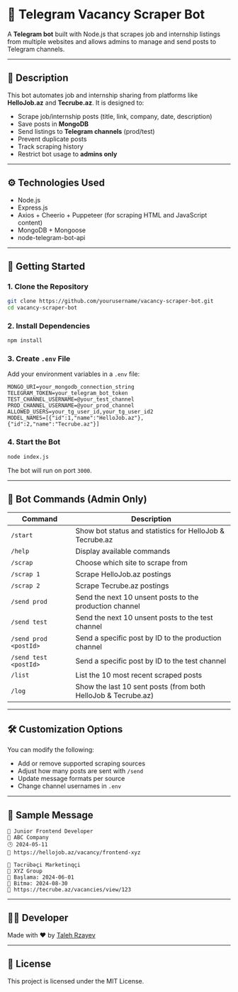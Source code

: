# 🤖 Telegram Vacancy Scraper Bot

A **Telegram bot** built with Node.js that scrapes job and internship listings from multiple websites and allows admins to manage and send posts to Telegram channels.

---

## 📌 Description

This bot automates job and internship sharing from platforms like **HelloJob.az** and **Tecrube.az**. It is designed to:

- Scrape job/internship posts (title, link, company, date, description)
- Save posts in **MongoDB**
- Send listings to **Telegram channels** (prod/test)
- Prevent duplicate posts
- Track scraping history
- Restrict bot usage to **admins only**
---

## ⚙️ Technologies Used

- Node.js
- Express.js
- Axios + Cheerio + Puppeteer (for scraping HTML and JavaScript content)
- MongoDB + Mongoose
- node-telegram-bot-api

---

## 🚀 Getting Started

### 1. Clone the Repository

```bash
git clone https://github.com/yourusername/vacancy-scraper-bot.git
cd vacancy-scraper-bot
```

### 2. Install Dependencies

```bash
npm install
```

### 3. Create `.env` File

Add your environment variables in a `.env` file:

```env
MONGO_URI=your_mongodb_connection_string
TELEGRAM_TOKEN=your_telegram_bot_token
TEST_CHANNEL_USERNAME=@your_test_channel
PROD_CHANNEL_USERNAME=@your_prod_channel
ALLOWED_USERS=your_tg_user_id,your_tg_user_id2
MODEL_NAMES=[{"id":1,"name":"HelloJob.az"},{"id":2,"name":"Tecrube.az"}]
```

### 4. Start the Bot

```bash
node index.js
```

The bot will run on port `3000`.

---

## 💬 Bot Commands (Admin Only)

| Command                   | Description                                                       |
|---------------------------|-------------------------------------------------------------------|
| `/start`                 | Show bot status and statistics for HelloJob & Tecrube.az          |
| `/help`                  | Display available commands                                        |
| `/scrap`                 | Choose which site to scrape from                                  |
| `/scrap 1`               | Scrape HelloJob.az postings                                       |
| `/scrap 2`               | Scrape Tecrube.az postings                                        |
| `/send prod`            | Send the next 10 unsent posts to the production channel           |
| `/send test`            | Send the next 10 unsent posts to the test channel                 |
| `/send prod <postId>`   | Send a specific post by ID to the production channel              |
| `/send test <postId>`   | Send a specific post by ID to the test channel                    |
| `/list`                  | List the 10 most recent scraped posts                             |
| `/log`                   | Show the last 10 sent posts (from both HelloJob & Tecrube.az)     |

---

## 🛠 Customization Options

You can modify the following:

- Add or remove supported scraping sources
- Adjust how many posts are sent with `/send`
- Update message formats per source
- Change channel usernames in `.env`

---

## 🧪 Sample Message

```
📌 Junior Frontend Developer  
🏢 ABC Company  
🕒 2024-05-11  
🔗 https://hellojob.az/vacancy/frontend-xyz
```

```
📌 Təcrübəçi Marketinqçi  
🏢 XYZ Group  
📅 Başlama: 2024-06-01  
📅 Bitmə: 2024-08-30  
🔗 https://tecrube.az/vacancies/view/123
```

---

## 🧑‍💻 Developer

Made with ❤️ by [Taleh Rzayev](https://github.com/rzayevtaleh01)

---

## 📄 License

This project is licensed under the MIT License.

